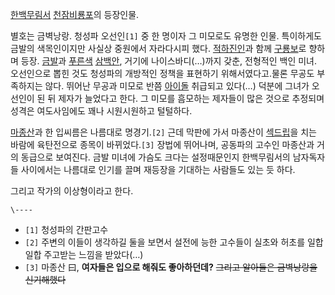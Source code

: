 [한백무림서](%ED%95%9C%EB%B0%B1%EB%AC%B4%EB%A6%BC%EC%84%9C.md)
[천잠비룡포](%EC%B2%9C%EC%9E%A0%EB%B9%84%EB%A3%A1%ED%8F%AC.md)의 등장인물.

별호는 금벽낭랑. 청성파 오선인`[1]` 중 한 명이자 그 미모로도 유명한 인물. 특이하게도 금발의 색목인이지만 사실상 중원에서 자라다시피
했다. [적하진인](%EC%A0%81%ED%95%98%EC%A7%84%EC%9D%B8.md)과 함께
[구룡보](%EA%B5%AC%EB%A3%A1%EB%B3%B4.md)로 향하며 등장.
[금발](%EA%B8%88%EB%B0%9C.md)과 [푸른색](%EB%B2%BD%EC%95%88.md)
[삼백안](%EC%82%BC%EB%B0%B1%EC%95%88.md), 거기에 나이스바디(…)까지 갖춘, 전형적인 백인 미녀. 오선인으로
뽑힌 것도 청성파의 개방적인 정책을 표현하기 위해서였다고.물론 무공도 부족하지는 않다. 뛰어난 무공과 미모로 반쯤
[아이돌](%EC%95%84%EC%9D%B4%EB%8F%8C.md) 취급되고 있다(…) 덕분에 그녀가 오선인이 된 뒤 제자가 늘었다고
한다. 그 미모를 흠모하는 제자들이 많은 것으로 추정되며 성격은 여도사임에도 꽤나 시원시원하고 털털하다.

[마종산](%EB%A7%88%EC%A2%85%EC%82%B0.md)과 한 입씨름은 나름대로 명경기.`[2]` 근데 막판에 가서 마종산이
[섹드립](%EC%84%B9%EB%93%9C%EB%A6%BD.md)을 치는 바람에 육탄전으로 종목이 바뀌었다.`[3]` 장법에
뛰어나며, 공동파의 고수인 마종산과 거의 동급으로 보여진다. 금발 미녀에 가슴도 크다는 설정때문인지 한백무림서의 남자독자들 사이에서는
나름대로 인기를 끌며 재등장을 기대하는 사람들도 있는 듯 하다.

그리고 작가의 이상형이라고 한다.

`\----`

  * `[1]` 청성파의 간판고수
  * `[2]` 주변의 이들이 생각하길 둘을 보면서 설전에 능한 고수들이 실초와 허초를 일합 일합 주고받는 느낌을 받았다(…)
  * `[3]` 마종산 曰, **여자들은 입으로 해줘도 좋아하던데?** <del>그리고 알아들은 금벽낭랑을 신기해했다</del>

